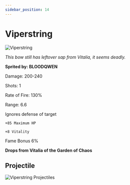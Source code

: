 ```yaml
---
sidebar_position: 14
---
```


# Viperstring

![Viperstring](https://vwiki.valorserver.com/api/item/picture/viperstring)

<i>This bow still has leftover sap from Vitalia, it seems deadly.</i>

**Sprited by: BLOODQWEN**

Damage: 200-240

Shots: 1

Rate of Fire: 130% 

Range: 6.6

Ignores defense of target

    +85 Maximum HP
    
    +8 Vitality
    
Fame Bonus 6%

**Drops from Vitalia of the Garden of Chaos**

## Projectile

![Viperstring Projectiles](https://cdn.discordapp.com/attachments/1160376179996496013/1170815230339710976/viperstring.gif?ex=6591c8a7&is=657f53a7&hm=0913fe40565bb5233cb8a1c68adc02b8aff4326306318b8a06656183540431ba&)
